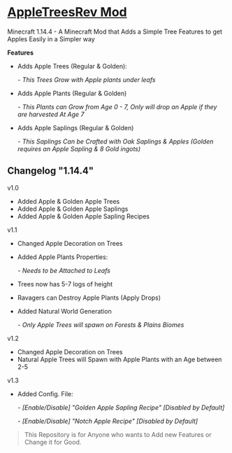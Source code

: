 # [AppleTreesRev Mod](https://www.curseforge.com/minecraft/mc-mods/apple-trees-revived)
Minecraft 1.14.4 - A Minecraft Mod that Adds a Simple Tree Features to get Apples Easily  in a Simpler way


**Features**

- Adds Apple Trees (Regular & Golden):
 
     *- This Trees Grow with Apple plants under leafs* 
 - Adds Apple Plants (Regular & Golden)
 
      *- This Plants can Grow from Age 0 - 7, Only will drop an Apple if they are harvested At Age 7*
 - Adds Apple Saplings (Regular & Golden)
 
      *- This Saplings Can be Crafted with Oak Saplings & Apples (Golden requires an Apple Sapling & 8 Gold ingots)*

**Changelog  "1.14.4"**
---------
v1.0
- Added Apple & Golden Apple Trees
- Added Apple & Golden Apple Saplings
- Added Apple & Golden Apple Sapling Recipes

v1.1
- Changed Apple Decoration on Trees
- Added Apple Plants Properties:

    *- Needs to be Attached to Leafs*
- Trees now has 5-7 logs of height
- Ravagers can Destroy Apple Plants (Apply Drops)
- Added Natural World Generation

    *- Only Apple Trees will spawn on Forests & Plains Biomes*

v1.2
- Changed Apple Decoration on Trees
- Natural Apple Trees will Spawn with Apple Plants with an Age between 2-5

v1.3
- Added Config. File:

     *- [Enable/Disable] "Golden Apple Sapling Recipe" [Disabled by Default]*
     
     *- [Enable/Disable] "Notch Apple Recipe" [Disabled by Default]*
    
    
> This Repository is for Anyone who wants to Add new Features or Change it for Good.
